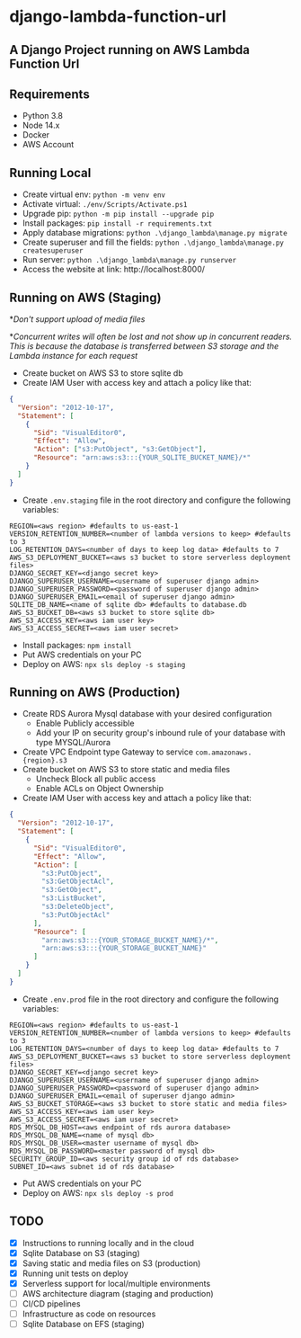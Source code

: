 # django-lambda-function-url

## A Django Project running on AWS Lambda Function Url

## Requirements

- Python 3.8
- Node 14.x
- Docker
- AWS Account

## Running Local

- Create virtual env: `python -m venv env`
- Activate virtual: `./env/Scripts/Activate.ps1`
- Upgrade pip: `python -m pip install --upgrade pip`
- Install packages: `pip install -r requirements.txt`
- Apply database migrations: `python .\django_lambda\manage.py migrate`
- Create superuser and fill the fields: `python .\django_lambda\manage.py createsuperuser`
- Run server: `python .\django_lambda\manage.py runserver`
- Access the website at link: http://localhost:8000/

## Running on AWS (Staging)

\*_Don't support upload of media files_

\*_Concurrent writes will often be lost and not show up in concurrent readers. This is because the database is transferred between S3 storage and the Lambda instance for each request_

- Create bucket on AWS S3 to store sqlite db
- Create IAM User with access key and attach a policy like that:

```json
{
  "Version": "2012-10-17",
  "Statement": [
    {
      "Sid": "VisualEditor0",
      "Effect": "Allow",
      "Action": ["s3:PutObject", "s3:GetObject"],
      "Resource": "arn:aws:s3:::{YOUR_SQLITE_BUCKET_NAME}/*"
    }
  ]
}
```

- Create `.env.staging` file in the root directory and configure the following variables:

```dotenv
REGION=<aws region> #defaults to us-east-1
VERSION_RETENTION_NUMBER=<number of lambda versions to keep> #defaults to 3
LOG_RETENTION_DAYS=<number of days to keep log data> #defaults to 7
AWS_S3_DEPLOYMENT_BUCKET=<aws s3 bucket to store serverless deployment files>
DJANGO_SECRET_KEY=<django secret key>
DJANGO_SUPERUSER_USERNAME=<username of superuser django admin>
DJANGO_SUPERUSER_PASSWORD=<password of superuser django admin>
DJANGO_SUPERUSER_EMAIL=<email of superuser django admin>
SQLITE_DB_NAME=<name of sqlite db> #defaults to database.db
AWS_S3_BUCKET_DB=<aws s3 bucket to store sqlite db>
AWS_S3_ACCESS_KEY=<aws iam user key>
AWS_S3_ACCESS_SECRET=<aws iam user secret>
```

- Install packages: `npm install`
- Put AWS credentials on your PC
- Deploy on AWS: `npx sls deploy -s staging`

## Running on AWS (Production)

- Create RDS Aurora Mysql database with your desired configuration
  - Enable Publicly accessible
  - Add your IP on security group's inbound rule of your database with type MYSQL/Aurora
- Create VPC Endpoint type Gateway to service `com.amazonaws.{region}.s3`
- Create bucket on AWS S3 to store static and media files
  - Uncheck Block all public access
  - Enable ACLs on Object Ownership
- Create IAM User with access key and attach a policy like that:

```json
{
  "Version": "2012-10-17",
  "Statement": [
    {
      "Sid": "VisualEditor0",
      "Effect": "Allow",
      "Action": [
        "s3:PutObject",
        "s3:GetObjectAcl",
        "s3:GetObject",
        "s3:ListBucket",
        "s3:DeleteObject",
        "s3:PutObjectAcl"
      ],
      "Resource": [
        "arn:aws:s3:::{YOUR_STORAGE_BUCKET_NAME}/*",
        "arn:aws:s3:::{YOUR_STORAGE_BUCKET_NAME}"
      ]
    }
  ]
}
```

- Create `.env.prod` file in the root directory and configure the following variables:

```dotenv
REGION=<aws region> #defaults to us-east-1
VERSION_RETENTION_NUMBER=<number of lambda versions to keep> #defaults to 3
LOG_RETENTION_DAYS=<number of days to keep log data> #defaults to 7
AWS_S3_DEPLOYMENT_BUCKET=<aws s3 bucket to store serverless deployment files>
DJANGO_SECRET_KEY=<django secret key>
DJANGO_SUPERUSER_USERNAME=<username of superuser django admin>
DJANGO_SUPERUSER_PASSWORD=<password of superuser django admin>
DJANGO_SUPERUSER_EMAIL=<email of superuser django admin>
AWS_S3_BUCKET_STORAGE=<aws s3 bucket to store static and media files>
AWS_S3_ACCESS_KEY=<aws iam user key>
AWS_S3_ACCESS_SECRET=<aws iam user secret>
RDS_MYSQL_DB_HOST=<aws endpoint of rds aurora database>
RDS_MYSQL_DB_NAME=<name of mysql db>
RDS_MYSQL_DB_USER=<master username of mysql db>
RDS_MYSQL_DB_PASSWORD=<master password of mysql db>
SECURITY_GROUP_ID=<aws security group id of rds database>
SUBNET_ID=<aws subnet id of rds database>
```

- Put AWS credentials on your PC
- Deploy on AWS: `npx sls deploy -s prod`

## TODO

- [x] Instructions to running locally and in the cloud
- [x] Sqlite Database on S3 (staging)
- [x] Saving static and media files on S3 (production)
- [x] Running unit tests on deploy
- [x] Serverless support for local/multiple environments
- [ ] AWS architecture diagram (staging and production)
- [ ] CI/CD pipelines
- [ ] Infrastructure as code on resources
- [ ] Sqlite Database on EFS (staging)

